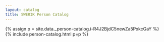 ```yaml
---
layout: catalog
title: SWERIK Person Catalog
---
```

{% assign p = site.data._person-catalog.i-R4J2BjdC5newZa5PxkcGaY %}
{% include person-catalog.html p=p %}

